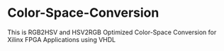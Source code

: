# Color-Space-Conversion
This is RGB2HSV and HSV2RGB Optimized Color-Space Conversion for Xilinx FPGA Applications using VHDL
